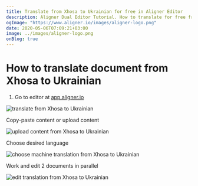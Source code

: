 ```yaml
---
title: Translate from Xhosa to Ukrainian for free in Aligner Editor
description: Aligner Dual Editor Tutorial. How to translate for free from Xhosa to Ukrainian. Aligner is multilingual document management platform. 
ogImage: "https://www.aligner.io/images/aligner-logo.png"
date: 2020-05-06T07:09:21+03:00
image: ../images/aligner-logo.png
onBlog: true
---
```


# How to translate document from Xhosa to Ukrainian

1. Go to editor at [app.aligner.io](https://app.aligner.io "Aligner App web page")

![translate from Xhosa to Ukrainian](../aligner-blank-editor.png "translate from Xhosa to Ukrainian")

Copy-paste content or upload content

![upload content from Xhosa to Ukrainian](../aligner-uploaded-document.png "upload content from Xhosa to Ukrainian")

Choose desired language

![choose machine translation from Xhosa to Ukrainian](../aligner-language-dropdown.png "choose machine translation from Xhosa to Ukrainian")

Work and edit 2 documents in parallel

![edit translation from Xhosa to Ukrainian](../aligner-double-sitded-editor.png "edit translation from Xhosa to Ukrainian")

